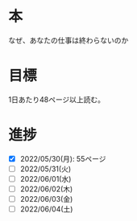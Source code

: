 # 本
なぜ、あなたの仕事は終わらないのか

# 目標
1日あたり48ページ以上読む。

# 進捗
- [x] 2022/05/30(月): 55ページ
- [ ] 2022/05/31(火)
- [ ] 2022/06/01(水)
- [ ] 2022/06/02(木)
- [ ] 2022/06/03(金)
- [ ] 2022/06/04(土)
